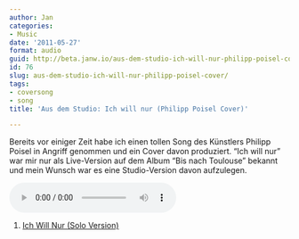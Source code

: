 ```yaml
---
author: Jan
categories:
- Music
date: '2011-05-27'
format: audio
guid: http://beta.janw.io/aus-dem-studio-ich-will-nur-philipp-poisel-cover/
id: 76
slug: aus-dem-studio-ich-will-nur-philipp-poisel-cover/
tags:
- coversong
- song
title: 'Aus dem Studio: Ich will nur (Philipp Poisel Cover)'

---
```


Bereits vor einiger Zeit habe ich einen tollen Song des Künstlers Philipp Poisel in Angriff genommen und ein Cover davon produziert. &#8220;Ich will nur&#8221; war mir nur als Live-Version auf dem Album &#8220;Bis nach Toulouse&#8221; bekannt und mein Wunsch war es eine Studio-Version davon aufzulegen.

<!--[if lt IE 9]><![endif]-->

<div class="wp-playlist wp-audio-playlist wp-playlist-light">
  <div class="wp-playlist-current-item">
  </div><audio controls="controls" preload="none" width="503"></audio>

  <div class="wp-playlist-next">
  </div>

  <div class="wp-playlist-prev">
  </div>

  <noscript>
    <ol>
      <li>
        <a href='https://janw.xyz/wp-content/uploads/2011/05/04-Ich-Will-Nur-Solo-Version.mp3'>Ich Will Nur (Solo Version)</a>
      </li>
    </ol>
  </noscript>
</div>